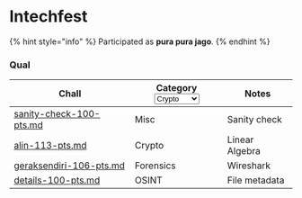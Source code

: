 # Intechfest

{% hint style="info" %}
Participated as **pura pura jago**.
{% endhint %}

### Qual

<table><thead><tr><th>Chall</th><th>Category<select><option value="Ss8dGS7qITll" label="Crypto" color="blue"></option><option value="gD8P4Ymp1dWf" label="OSINT" color="blue"></option><option value="r1ZYBETUH8ON" label="Forensics" color="blue"></option><option value="tuonHpKymmWs" label="Misc" color="blue"></option></select></th><th>Notes</th></tr></thead><tbody><tr><td><a data-mention href="sanity-check-100-pts.md">sanity-check-100-pts.md</a></td><td><span data-option="tuonHpKymmWs">Misc</span></td><td>Sanity check</td></tr><tr><td><a data-mention href="alin-113-pts.md">alin-113-pts.md</a></td><td><span data-option="Ss8dGS7qITll">Crypto</span></td><td>Linear Algebra</td></tr><tr><td><a data-mention href="geraksendiri-106-pts.md">geraksendiri-106-pts.md</a></td><td><span data-option="r1ZYBETUH8ON">Forensics</span></td><td>Wireshark</td></tr><tr><td><a data-mention href="details-100-pts.md">details-100-pts.md</a></td><td><span data-option="gD8P4Ymp1dWf">OSINT</span></td><td>File metadata</td></tr></tbody></table>
